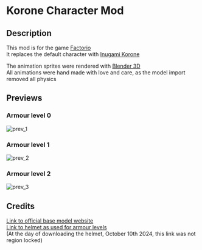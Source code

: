 # Korone Character Mod   
## Description   
This mod is for the game [Factorio](https://factorio.com/)   
It replaces the default character with [Inugami Korone](https://x.com/inugamikorone)   

The animation sprites were rendered with [Blender 3D](https://www.blender.org/)  
All animations were hand made with love and care, as the model import removed all physics

## Previews   
### Armour level 0   
![prev_1](https://github.com/user-attachments/assets/86155714-2d63-4a53-ac42-aa466fe4c868)
### Armour level 1   
![prev_2](https://github.com/user-attachments/assets/5839a45c-7280-404e-a795-e26d250322a4)
### Armour level 2   
![prev_3](https://github.com/user-attachments/assets/f69e3a19-dd29-4424-8d38-5972836f0825)


## Credits   
[Link to official base model website](https://www.mmd.hololive.tv/)  
[Link to helmet as used for armour levels](https://seiga.nicovideo.jp/seiga/im2622994)  
(At the day of downloading the helmet, October 10th 2024, this link was not region locked)
